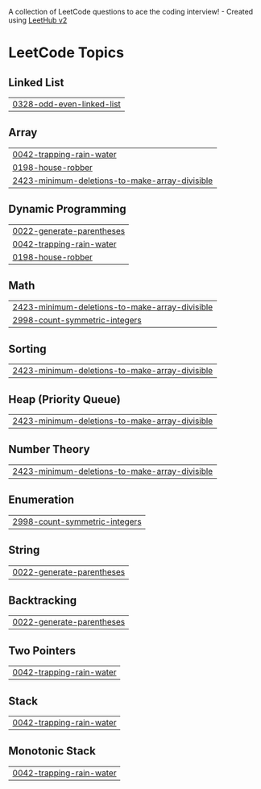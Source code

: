 A collection of LeetCode questions to ace the coding interview! - Created using [LeetHub v2](https://github.com/arunbhardwaj/LeetHub-2.0)
<!---LeetCode Topics Start-->
# LeetCode Topics
## Linked List
|  |
| ------- |
| [0328-odd-even-linked-list](https://github.com/diya31111/Leetcode/tree/master/0328-odd-even-linked-list) |
## Array
|  |
| ------- |
| [0042-trapping-rain-water](https://github.com/diya31111/Leetcode/tree/master/0042-trapping-rain-water) |
| [0198-house-robber](https://github.com/diya31111/Leetcode/tree/master/0198-house-robber) |
| [2423-minimum-deletions-to-make-array-divisible](https://github.com/diya31111/Leetcode/tree/master/2423-minimum-deletions-to-make-array-divisible) |
## Dynamic Programming
|  |
| ------- |
| [0022-generate-parentheses](https://github.com/diya31111/Leetcode/tree/master/0022-generate-parentheses) |
| [0042-trapping-rain-water](https://github.com/diya31111/Leetcode/tree/master/0042-trapping-rain-water) |
| [0198-house-robber](https://github.com/diya31111/Leetcode/tree/master/0198-house-robber) |
## Math
|  |
| ------- |
| [2423-minimum-deletions-to-make-array-divisible](https://github.com/diya31111/Leetcode/tree/master/2423-minimum-deletions-to-make-array-divisible) |
| [2998-count-symmetric-integers](https://github.com/diya31111/Leetcode/tree/master/2998-count-symmetric-integers) |
## Sorting
|  |
| ------- |
| [2423-minimum-deletions-to-make-array-divisible](https://github.com/diya31111/Leetcode/tree/master/2423-minimum-deletions-to-make-array-divisible) |
## Heap (Priority Queue)
|  |
| ------- |
| [2423-minimum-deletions-to-make-array-divisible](https://github.com/diya31111/Leetcode/tree/master/2423-minimum-deletions-to-make-array-divisible) |
## Number Theory
|  |
| ------- |
| [2423-minimum-deletions-to-make-array-divisible](https://github.com/diya31111/Leetcode/tree/master/2423-minimum-deletions-to-make-array-divisible) |
## Enumeration
|  |
| ------- |
| [2998-count-symmetric-integers](https://github.com/diya31111/Leetcode/tree/master/2998-count-symmetric-integers) |
## String
|  |
| ------- |
| [0022-generate-parentheses](https://github.com/diya31111/Leetcode/tree/master/0022-generate-parentheses) |
## Backtracking
|  |
| ------- |
| [0022-generate-parentheses](https://github.com/diya31111/Leetcode/tree/master/0022-generate-parentheses) |
## Two Pointers
|  |
| ------- |
| [0042-trapping-rain-water](https://github.com/diya31111/Leetcode/tree/master/0042-trapping-rain-water) |
## Stack
|  |
| ------- |
| [0042-trapping-rain-water](https://github.com/diya31111/Leetcode/tree/master/0042-trapping-rain-water) |
## Monotonic Stack
|  |
| ------- |
| [0042-trapping-rain-water](https://github.com/diya31111/Leetcode/tree/master/0042-trapping-rain-water) |
<!---LeetCode Topics End-->